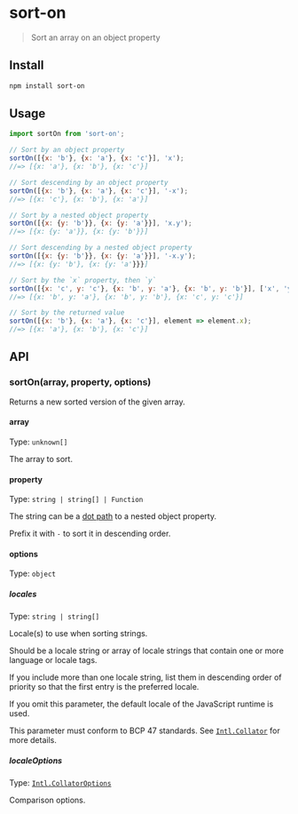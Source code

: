 # sort-on

> Sort an array on an object property

## Install

```sh
npm install sort-on
```

## Usage

```js
import sortOn from 'sort-on';

// Sort by an object property
sortOn([{x: 'b'}, {x: 'a'}, {x: 'c'}], 'x');
//=> [{x: 'a'}, {x: 'b'}, {x: 'c'}]

// Sort descending by an object property
sortOn([{x: 'b'}, {x: 'a'}, {x: 'c'}], '-x');
//=> [{x: 'c'}, {x: 'b'}, {x: 'a'}]

// Sort by a nested object property
sortOn([{x: {y: 'b'}}, {x: {y: 'a'}}], 'x.y');
//=> [{x: {y: 'a'}}, {x: {y: 'b'}}]

// Sort descending by a nested object property
sortOn([{x: {y: 'b'}}, {x: {y: 'a'}}], '-x.y');
//=> [{x: {y: 'b'}, {x: {y: 'a'}}}]

// Sort by the `x` property, then `y`
sortOn([{x: 'c', y: 'c'}, {x: 'b', y: 'a'}, {x: 'b', y: 'b'}], ['x', 'y']);
//=> [{x: 'b', y: 'a'}, {x: 'b', y: 'b'}, {x: 'c', y: 'c'}]

// Sort by the returned value
sortOn([{x: 'b'}, {x: 'a'}, {x: 'c'}], element => element.x);
//=> [{x: 'a'}, {x: 'b'}, {x: 'c'}]
```

## API

### sortOn(array, property, options)

Returns a new sorted version of the given array.

#### array

Type: `unknown[]`

The array to sort.

#### property

Type: `string | string[] | Function`

The string can be a [dot path](https://github.com/sindresorhus/dot-prop) to a nested object property.

Prefix it with `-` to sort it in descending order.

#### options

Type: `object`

##### locales

Type: `string | string[]`

Locale(s) to use when sorting strings.

Should be a locale string or array of locale strings that contain one or more language or locale tags.

If you include more than one locale string, list them in descending order of priority so that the first entry is the preferred locale.

If you omit this parameter, the default locale of the JavaScript runtime is used.

This parameter must conform to BCP 47 standards. See [`Intl.Collator`](https://developer.mozilla.org/en-US/docs/Web/JavaScript/Reference/Global_Objects/Intl/Collator/Collator) for more details.

##### localeOptions

Type: [`Intl.CollatorOptions`](https://developer.mozilla.org/en-US/docs/Web/JavaScript/Reference/Global_Objects/Intl/Collator/Collator#options)

Comparison options.
